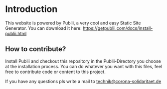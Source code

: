 # Introduction  
This website is powered by Publii, a very cool and easy Static Site Generator. You can download it here: https://getpublii.com/docs/install-publii.html

## How to contribute?
Install Publii and checkout this repository in the Publii-Directory you choose at the installation process. 
You can do whatever you want with this files, feel free to contribute code or content to this project.

If you have any questions pls write a mail to technik@corona-solidaritaet.de
